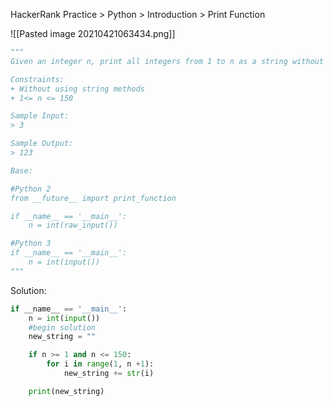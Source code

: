 HackerRank
Practice > Python > Introduction > Print Function

![[Pasted image 20210421063434.png]]

```py
"""
Given an integer n, print all integers from 1 to n as a string without spaces.

Constraints:
+ Without using string methods
+ 1<= n <= 150

Sample Input:
> 3

Sample Output:
> 123

Base:

#Python 2
from __future__ import print_function

if __name__ == '__main__':
    n = int(raw_input())

#Python 3
if __name__ == '__main__':
    n = int(input())
"""
```


Solution:
```py
if __name__ == '__main__':
	n = int(input())
	#begin solution
 	new_string = ""

   	if n >= 1 and n <= 150:
		for i in range(1, n +1):
			new_string += str(i)

 	print(new_string)
```